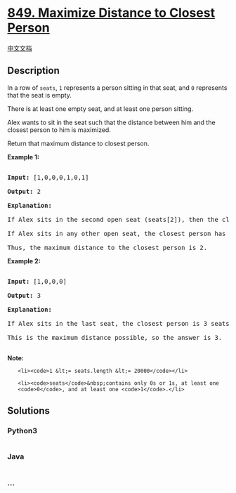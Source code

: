 # [849. Maximize Distance to Closest Person](https://leetcode.com/problems/maximize-distance-to-closest-person)

[中文文档](/solution/0800-0899/0849.Maximize%20Distance%20to%20Closest%20Person/README.md)

## Description
<p>In a row of <code>seats</code>, <code>1</code> represents a person sitting in that seat, and <code>0</code> represents that the seat is empty.&nbsp;</p>



<p>There is at least one empty seat, and at least one person sitting.</p>



<p>Alex wants to sit in the seat such that the distance between him and the closest person to him is maximized.&nbsp;</p>



<p>Return that maximum distance to closest person.</p>



<div>

<p><strong>Example 1:</strong></p>



<pre>

<strong>Input: </strong><span id="example-input-1-1">[1,0,0,0,1,0,1]</span>

<strong>Output: </strong><span id="example-output-1">2</span>

<strong>Explanation: </strong>

If Alex sits in the second open seat (seats[2]), then the closest person has distance 2.

If Alex sits in any other open seat, the closest person has distance 1.

Thus, the maximum distance to the closest person is 2.</pre>



<div>

<p><strong>Example 2:</strong></p>



<pre>

<strong>Input: </strong><span id="example-input-2-1">[1,0,0,0]</span>

<strong>Output: </strong><span id="example-output-2">3</span>

<strong>Explanation: </strong>

If Alex sits in the last seat, the closest person is 3 seats away.

This is the maximum distance possible, so the answer is 3.

</pre>



<p><strong>Note:</strong></p>



<ol>

	<li><code>1 &lt;= seats.length &lt;= 20000</code></li>

	<li><code>seats</code>&nbsp;contains only 0s or 1s, at least one <code>0</code>, and at least one <code>1</code>.</li>

</ol>

</div>

</div>




## Solutions


<!-- tabs:start -->

### **Python3**

```python

```

### **Java**

```java

```

### **...**
```

```

<!-- tabs:end -->